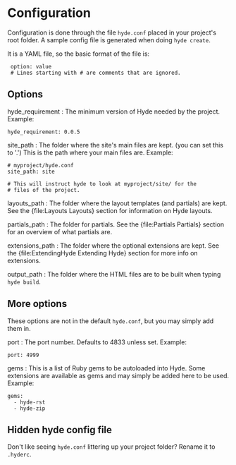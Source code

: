 Configuration
=============

Configuration is done through the file `hyde.conf` placed in 
your project's root folder. A sample config file is generated
when doing `hyde create`.

It is a YAML file, so the basic format of the file is:

     option: value
     # Lines starting with # are comments that are ignored.

Options
-------

hyde_requirement
: The minimum version of Hyde needed by the project. Example:

    hyde_requirement: 0.0.5

site_path
: The folder where the site's main files are kept. (you can set this to '.')
  This is the path where your main files are. Example:

    # myproject/hyde.conf
    site_path: site

    # This will instruct hyde to look at myproject/site/ for the
    # files of the project.

layouts_path
: The folder where the layout templates (and partials) are kept. See the
  {file:Layouts Layouts} section for information on Hyde layouts.

partials_path
: The folder for partials. See the {file:Partials Partials} section for
  an overview of what partials are.

extensions_path
: The folder where the optional extensions are kept. See the
  {file:ExtendingHyde Extending Hyde} section for more info on extensions.

output_path
: The folder where the HTML files are to be built when typing `hyde build`.

More options
------------

These options are not in the default `hyde.conf`, but you may simply
add them in.

port
: The port number. Defaults to 4833 unless set. Example:

    port: 4999

gems
: This is a list of Ruby gems to be autoloaded into Hyde. Some extensions
  are available as gems and may simply be added here to be used. Example:

    gems:
      - hyde-rst
      - hyde-zip

Hidden hyde config file
-----------------------

Don't like seeing `hyde.conf` littering up your project folder? Rename
it to `.hyderc`.

